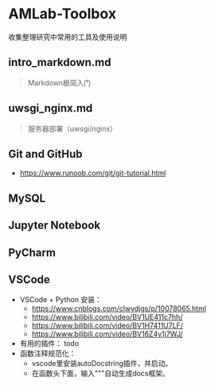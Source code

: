 # AMLab-Toolbox

收集整理研究中常用的工具及使用说明

## intro_markdown.md
> Markdown极简入门

## uwsgi_nginx.md
> 服务器部署（uwsgi/nginx）

## Git and GitHub
* https://www.runoob.com/git/git-tutorial.html

## MySQL

## Jupyter Notebook

## PyCharm

## VSCode
* VSCode + Python 安装：
    * https://www.cnblogs.com/clwydjgs/p/10078065.html
    * https://www.bilibili.com/video/BV1UE411c7hh/
    * https://www.bilibili.com/video/BV1H7411U7LF/
    * https://www.bilibili.com/video/BV16Z4y1j7WJ/
* 有用的插件： todo
* 函数注释规范化：
    * vscode里安装autoDocstring插件，并启动。
    * 在函数头下面，输入"""自动生成docs框架。
